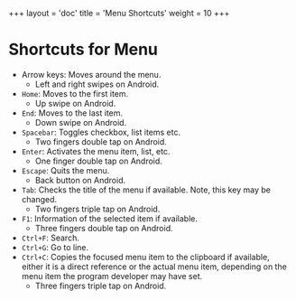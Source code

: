 +++
layout = 'doc'
title = 'Menu Shortcuts'
weight = 10
+++
# Shortcuts for Menu
- Arrow keys: Moves around the menu.
	- Left and right swipes on Android.
- `Home`: Moves to the first item.
	- Up swipe on Android.
- `End`: Moves to the last item.
	- Down swipe on Android.
- `Spacebar`: Toggles checkbox, list items etc.
	- Two fingers double tap on Android.
- `Enter`: Activates the menu item, list, etc.
	- One finger double tap on Android.
- `Escape`: Quits the menu.
	- Back button on Android.
- `Tab`: Checks the title of the menu if available. Note, this key may be changed.
	- Two fingers triple tap on Android.
- `F1`: Information of the selected item if available.
	- Three fingers double tap on Android.
- `Ctrl+F`: Search.
- `Ctrl+G`: Go to line.
- `Ctrl+C`: Copies the focused menu item to the clipboard if available, either it is a direct reference or the actual menu item, depending on the menu item the program developer may have set.
	- Three fingers triple tap on Android.